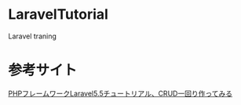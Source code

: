 # LaravelTutorial
Laravel traning

# 参考サイト
[PHPフレームワークLaravel5.5チュートリアル、CRUD一回り作ってみる](https://www.inet-solutions.jp/technology/laravel-tutorial/)
